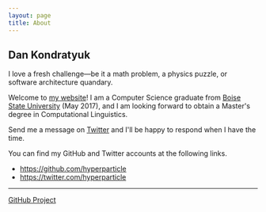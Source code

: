 ```yaml
---
layout: page
title: About
---
```


## Dan Kondratyuk

<p class="message">
  I love a fresh challenge—be it a math problem, a physics puzzle, or software architecture quandary.
</p>

Welcome to [my website](https://hyperparticle.com/)! I am a Computer Science graduate from [Boise State University](https://www.boisestate.edu/) (May 2017), and I am looking forward to obtain a Master's degree in Computational Linguistics.

Send me a message on [Twitter](https://twitter.com/hyperparticle) and I'll be happy to respond when I have the time.

You can find my GitHub and Twitter accounts at the following links.
- <https://github.com/hyperparticle>
- <https://twitter.com/hyperparticle>

---
[GitHub Project](https://github.com/hyperparticle/hyperparticle.github.io)
